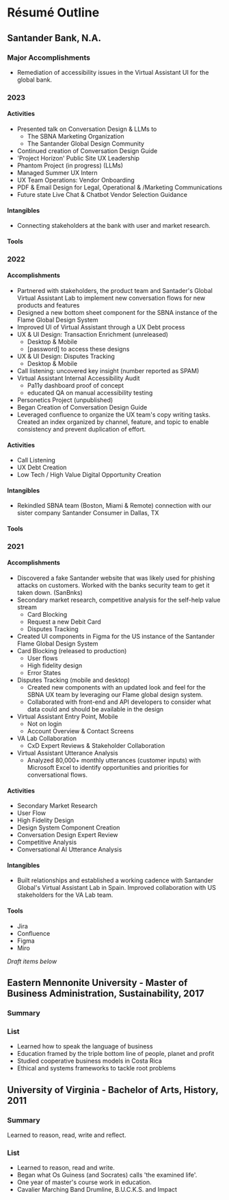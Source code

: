# Résumé Outline

## Santander Bank, N.A.

### Major Accomplishments

- Remediation of accessibility issues in the Virtual Assistant UI for the global bank.

### 2023

#### Activities

- Presented talk on Conversation Design & LLMs to
	- The SBNA Marketing Organization
	- The Santander Global Design Community
- Continued creation of Conversation Design Guide
- 'Project Horizon' Public Site UX Leadership
- Phantom Project (in progress) (LLMs)
- Managed Summer UX Intern
- UX Team Operations: Vendor Onboarding
- PDF & Email Design for Legal, Operational & /Marketing Communications
- Future state Live Chat & Chatbot Vendor Selection Guidance

#### Intangibles

- Connecting stakeholders at the bank with user and market research. 

#### Tools

### 2022

#### Accomplishments

- Partnered with stakeholders, the product team and Santader's Global Virtual Assistant Lab to implement new conversation flows for new products and features
- Designed a new bottom sheet component for the SBNA instance of the Flame Global Design System
- Improved UI of Virtual Assistant through a UX Debt process
- UX & UI Design: Transaction Enrichment (unreleased)
	- Desktop & Mobile
	- [password] to access these designs
- UX & UI Design: Disputes Tracking
	- Desktop & Mobile
- Call listening: uncovered key insight (number reported as SPAM)
- Virtual Assistant Internal Accessibility Audit
	- Pa11y dashboard proof of concept
	- educated QA on manual accessibility testing
- Personetics Project (unpublished)
- Began Creation of Conversation Design Guide
- Leveraged confluence to organize the UX team's copy writing tasks.  Created an index organized by channel, feature, and topic to enable consistency and prevent duplication of effort.

#### Activities

- Call Listening
- UX Debt Creation
- Low Tech / High Value Digital Opportunity Creation

#### Intangibles

- Rekindled SBNA team (Boston, Miami & Remote) connection with our sister company Santander Consumer in Dallas, TX

#### Tools

### 2021

#### Accomplishments

- Discovered a fake Santander website that was likely used for phishing attacks on customers.  Worked with the banks security team to get it taken down. (SanBnks)
- Secondary market research, competitive analysis for the self-help value stream
	- Card Blocking
	- Request a new Debit Card
	- Disputes Tracking
- Created UI components in Figma for the US instance of the Santander Flame Global Design System
- Card Blocking (released to production)
	- User flows
	- High fidelity design
	- Error States
- Disputes Tracking (mobile and desktop)
	- Created new components with an updated look and feel for the SBNA UX team by leveraging our Flame global design system.
	- Collaborated with front-end and API developers to consider what data could and should be available in the design
- Virtual Assistant Entry Point, Mobile
	- Not on login
	- Account Overview & Contact Screens
- VA Lab Collaboration
	- CxD Expert Reviews & Stakeholder Collaboration
- Virtual Assistant Utterance Analysis
	- Analyzed 80,000+ monthly utterances (customer inputs) with Microsoft Excel to identify opportunities and priorities for conversational flows.

#### Activities

- Secondary Market Research
- User Flow
- High Fidelity Design
- Design System Component Creation
- Conversation Design Expert Review
- Competitive Analysis
- Conversational AI Utterance Analysis

#### Intangibles

- Built relationships and established a working cadence with Santander Global's Virtual Assistant Lab in Spain.  Improved collaboration with US stakeholders for the VA Lab team.

#### Tools

- Jira
- Confluence
- Figma
- Miro

<!-- Everything below is a work in progress -->

*Draft items below*

<!-- Organizational View -->

## Eastern Mennonite University - Master of Business Administration, Sustainability, 2017

### Summary

### List

- Learned how to speak the language of business
- Education framed by the triple bottom line of people, planet and profit
- Studied cooperative business models in Costa Rica
- Ethical and systems frameworks to tackle root problems

## University of Virginia - Bachelor of Arts, History, 2011

### Summary

Learned to reason, read, write and reflect.

<!-- Exclude the list -->

### List

- Learned to reason, read and write.
- Began what Os Guiness (and Socrates) calls 'the examined life'.
- One year of master's course work in education.
- Cavalier Marching Band Drumline, B.U.C.K.S. and Impact
